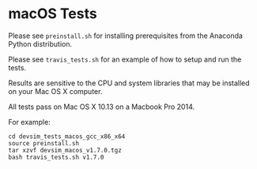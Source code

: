 # macOS Tests

Please see ``preinstall.sh`` for installing prerequisites from the Anaconda Python distribution.

Please see ``travis_tests.sh`` for an example of how to setup and run the tests.

Results are sensitive to the CPU and system libraries that may be installed on your Mac OS X computer.

All tests pass on Mac OS X 10.13 on a Macbook Pro 2014.

For example:

```
cd devsim_tests_macos_gcc_x86_x64
source preinstall.sh
tar xzvf devsim_macos_v1.7.0.tgz
bash travis_tests.sh v1.7.0
```
